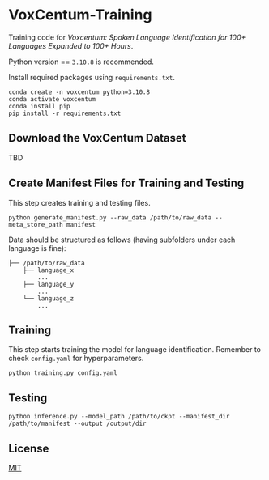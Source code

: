 # VoxCentum-Training

Training code for *Voxcentum: Spoken Language Identification for 100+ Languages Expanded to 100+ Hours*.

Python version == `3.10.8` is recommended.

Install required packages using `requirements.txt`.
```bash=
conda create -n voxcentum python=3.10.8
conda activate voxcentum
conda install pip
pip install -r requirements.txt
```

## Download the VoxCentum Dataset

TBD

## Create Manifest Files for Training and Testing

This step creates training and testing files.

```bash=
python generate_manifest.py --raw_data /path/to/raw_data --meta_store_path manifest 
```

Data should be structured as follows (having subfolders under each language is fine):

```bash=
├── /path/to/raw_data
    ├── language_x
        ...
    ├── language_y
        ...
    └── language_z
        ...
```

## Training
This step starts training the model for language identification. Remember to check `config.yaml` for hyperparameters.

```bash=
python training.py config.yaml
```

## Testing

```bash=
python inference.py --model_path /path/to/ckpt --manifest_dir /path/to/manifest --output /output/dir
```

## License
[MIT](https://choosealicense.com/licenses/mit/)
